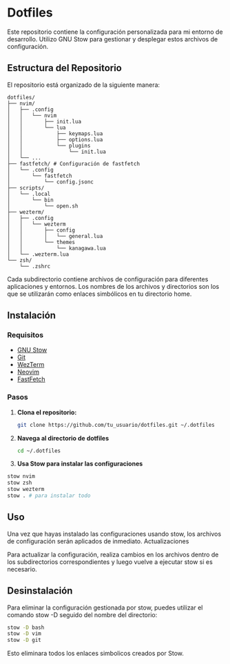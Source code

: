 # Dotfiles

Este repositorio contiene la configuración personalizada para mi entorno de desarrollo. Utilizo GNU Stow para gestionar y desplegar estos archivos de configuración. 

## Estructura del Repositorio

El repositorio está organizado de la siguiente manera:
```
dotfiles/
├── nvim/
│   ├── .config
│   │   └── nvim
│   │       ├── init.lua
│   │       └── lua
│   │           ├── keymaps.lua
│   │           ├── options.lua
│   │           └── plugins
│   │               └── init.lua
│   └── ...
├── fastfetch/ # Configuración de fastfetch
│   └── .config
│       └── fastfetch
│           └── config.jsonc
├── scripts/
│   └── .local
│       └── bin
│           └── open.sh
├── wezterm/
│   ├── .config
│   │   └── wezterm
│   │       ├── config
│   │       │   └── general.lua
│   │       └── themes
│   │           └── kanagawa.lua
│   └── .wezterm.lua
└── zsh/
    └── .zshrc
```

Cada subdirectorio contiene archivos de configuración para diferentes aplicaciones y entornos. Los nombres de los archivos y directorios son los que se utilizarán como enlaces simbólicos en tu directorio home.

## Instalación

### Requisitos

- [GNU Stow](https://www.gnu.org/software/stow/)
- [Git](https://git-scm.com/)
- [WezTerm](https://wezfurlong.org/wezterm/index.html)
- [Neovim](https://neovim.io/)
- [FastFetch](https://github.com/fastfetch-cli/fastfetch)

### Pasos

1. **Clona el repositorio:**

   ```bash
   git clone https://github.com/tu_usuario/dotfiles.git ~/.dotfiles
2. **Navega al directorio de dotfiles**
   ```bash
   cd ~/.dotfiles
3. **Usa Stow para instalar las configuraciones**
  ```bash
  stow nvim
  stow zsh
  stow wezterm
  stow . # para instalar todo
```
## Uso

Una vez que hayas instalado las configuraciones usando stow, los archivos de configuración serán aplicados de inmediato.
Actualizaciones

Para actualizar la configuración, realiza cambios en los archivos dentro de los subdirectorios correspondientes y luego vuelve a ejecutar stow si es necesario.

## Desinstalación

Para eliminar la configuración gestionada por stow, puedes utilizar el comando stow -D seguido del nombre del directorio:
```bash
stow -D bash
stow -D vim
stow -D git
```
Esto eliminara todos los enlaces simbolicos creados por Stow.
